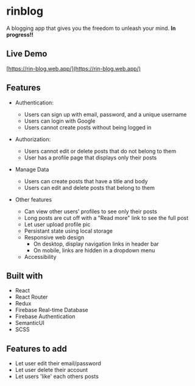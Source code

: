 # rinblog
A blogging app that gives you the freedom to unleash your mind.
**In progress!!**

## Live Demo

[https://rin-blog.web.app/](https://rin-blog.web.app/)

## Features

* Authentication:
  * Users can sign up with email, password, and a unique username
  * Users can login with Google
  * Users cannot create posts without being logged in

* Authorization:
  * Users cannot edit or delete posts that do not belong to them
  * User has a profile page that displays only their posts

* Manage Data
  * Users can create posts that have a title and body
  * Users can edit and delete posts that belong to them

* Other features
  * Can view other users' profiles to see only their posts
  * Long posts are cut off with a "Read more" link to see the full post
  * Let user upload profile pic
  * Persistant state using local storage
  * Responsive web design
    * On desktop, display navigation links in header bar
    * On mobile, links are hidden in a dropdown menu
  * Accessibility
  
## Built with

* React
* React Router
* Redux
* Firebase Real-time Database
* Firebase Authentication
* SemanticUI
* SCSS

## Features to add

* Let user edit their email/password
* Let user delete their account
* Let users 'like' each others posts
